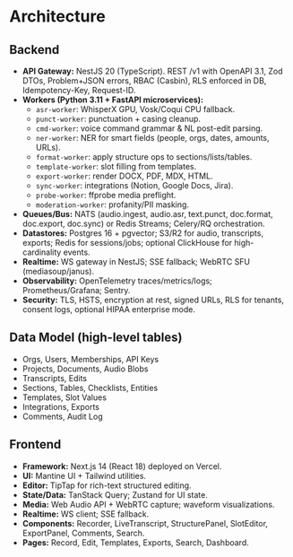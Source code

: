 # Architecture

## Backend
- **API Gateway:** NestJS 20 (TypeScript). REST /v1 with OpenAPI 3.1, Zod DTOs, Problem+JSON errors, RBAC (Casbin), RLS enforced in DB, Idempotency-Key, Request-ID.
- **Workers (Python 3.11 + FastAPI microservices):**
  - `asr-worker`: WhisperX GPU, Vosk/Coqui CPU fallback.
  - `punct-worker`: punctuation + casing cleanup.
  - `cmd-worker`: voice command grammar & NL post-edit parsing.
  - `ner-worker`: NER for smart fields (people, orgs, dates, amounts, URLs).
  - `format-worker`: apply structure ops to sections/lists/tables.
  - `template-worker`: slot filling from templates.
  - `export-worker`: render DOCX, PDF, MDX, HTML.
  - `sync-worker`: integrations (Notion, Google Docs, Jira).
  - `probe-worker`: ffprobe media preflight.
  - `moderation-worker`: profanity/PII masking.
- **Queues/Bus:** NATS (audio.ingest, audio.asr, text.punct, doc.format, doc.export, doc.sync) or Redis Streams; Celery/RQ orchestration.
- **Datastores:** Postgres 16 + pgvector; S3/R2 for audio, transcripts, exports; Redis for sessions/jobs; optional ClickHouse for high-cardinality events.
- **Realtime:** WS gateway in NestJS; SSE fallback; WebRTC SFU (mediasoup/janus).
- **Observability:** OpenTelemetry traces/metrics/logs; Prometheus/Grafana; Sentry.
- **Security:** TLS, HSTS, encryption at rest, signed URLs, RLS for tenants, consent logs, optional HIPAA enterprise mode.

## Data Model (high-level tables)
- Orgs, Users, Memberships, API Keys
- Projects, Documents, Audio Blobs
- Transcripts, Edits
- Sections, Tables, Checklists, Entities
- Templates, Slot Values
- Integrations, Exports
- Comments, Audit Log

## Frontend
- **Framework:** Next.js 14 (React 18) deployed on Vercel.
- **UI:** Mantine UI + Tailwind utilities.
- **Editor:** TipTap for rich-text structured editing.
- **State/Data:** TanStack Query; Zustand for UI state.
- **Media:** Web Audio API + WebRTC capture; waveform visualizations.
- **Realtime:** WS client; SSE fallback.
- **Components:** Recorder, LiveTranscript, StructurePanel, SlotEditor, ExportPanel, Comments, Search.
- **Pages:** Record, Edit, Templates, Exports, Search, Dashboard.
